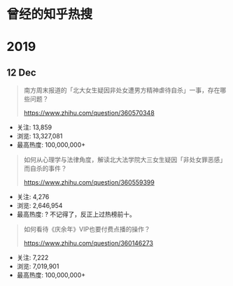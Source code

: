 # 曾经的知乎热搜

# 2019

## 12 Dec

> 南方周末报道的「北大女生疑因非处女遭男方精神虐待自杀」一事，存在哪些问题？
> 
> https://www.zhihu.com/question/360570348

- 关注: 13,859
- 浏览: 13,327,081
- 最高热度: 100,000,000+

> 如何从心理学与法律角度，解读北大法学院大三女生疑因「非处女罪恶感」而自杀的事件？
> 
> https://www.zhihu.com/question/360559399

- 关注: 4,276
- 浏览: 2,646,954
- 最高热度: ? 不记得了，反正上过热榜前十。

> 如何看待《庆余年》VIP也要付费点播的操作？
> 
> https://www.zhihu.com/question/360146273

- 关注: 7,222
- 浏览: 7,019,901
- 最高热度: 100,000,000+
